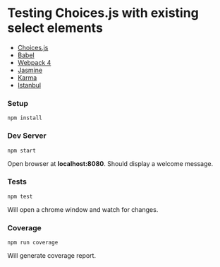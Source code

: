 # Testing Choices.js with existing select elements

* [Choices.js](https://github.com/jshjohnson/Choices)
* [Babel](https://babeljs.io/)
* [Webpack 4](https://webpack.github.io/)
* [Jasmine](http://jasmine.github.io/)
* [Karma](http://karma-runner.github.io/)
* [Istanbul](https://github.com/deepsweet/istanbul-instrumenter-loader)

### Setup
```
npm install
```

### Dev Server
```
npm start
```
Open browser at **localhost:8080**. Should display a welcome message.

### Tests
```
npm test
```
Will open a chrome window and watch for changes.

### Coverage
```
npm run coverage
```
Will generate coverage report.
